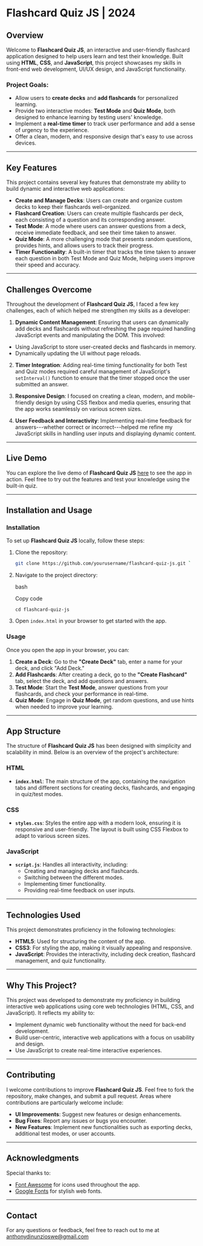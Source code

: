 # Flashcard Quiz JS | 2024

## Overview
Welcome to **Flashcard Quiz JS**, an interactive and user-friendly flashcard application designed to help users learn and test their knowledge. Built using **HTML**, **CSS**, and **JavaScript**, this project showcases my skills in front-end web development, UI/UX design, and JavaScript functionality.

### Project Goals:
- Allow users to **create decks** and **add flashcards** for personalized learning.
- Provide two interactive modes: **Test Mode** and **Quiz Mode**, both designed to enhance learning by testing users' knowledge.
- Implement a **real-time timer** to track user performance and add a sense of urgency to the experience.
- Offer a clean, modern, and responsive design that's easy to use across devices.

---

## Key Features
This project contains several key features that demonstrate my ability to build dynamic and interactive web applications:

- **Create and Manage Decks**: Users can create and organize custom decks to keep their flashcards well-organized.
- **Flashcard Creation**: Users can create multiple flashcards per deck, each consisting of a question and its corresponding answer.
- **Test Mode**: A mode where users can answer questions from a deck, receive immediate feedback, and see their time taken to answer.
- **Quiz Mode**: A more challenging mode that presents random questions, provides hints, and allows users to track their progress.
- **Timer Functionality**: A built-in timer that tracks the time taken to answer each question in both Test Mode and Quiz Mode, helping users improve their speed and accuracy.

---

## Challenges Overcome
Throughout the development of **Flashcard Quiz JS**, I faced a few key challenges, each of which helped me strengthen my skills as a developer:

1. **Dynamic Content Management**: Ensuring that users can dynamically add decks and flashcards without refreshing the page required handling JavaScript events and manipulating the DOM. This involved:
 - Using JavaScript to store user-created decks and flashcards in memory.
 - Dynamically updating the UI without page reloads.

2. **Timer Integration**: Adding real-time timing functionality for both Test and Quiz modes required careful management of JavaScript's `setInterval()` function to ensure that the timer stopped once the user submitted an answer.

3. **Responsive Design**: I focused on creating a clean, modern, and mobile-friendly design by using CSS flexbox and media queries, ensuring that the app works seamlessly on various screen sizes.

4. **User Feedback and Interactivity**: Implementing real-time feedback for answers---whether correct or incorrect---helped me refine my JavaScript skills in handling user inputs and displaying dynamic content.

---

## Live Demo
You can explore the live demo of **Flashcard Quiz JS** [here](#) to see the app in action. Feel free to try out the features and test your knowledge using the built-in quiz.

---

## Installation and Usage

### Installation
To set up **Flashcard Quiz JS** locally, follow these steps:

1. Clone the repository:
   ```bash
   git clone https://github.com/yourusername/flashcard-quiz-js.git `

1.  Navigate to the project directory:

    bash

    Copy code

    `cd flashcard-quiz-js`

2.  Open `index.html` in your browser to get started with the app.

### Usage

Once you open the app in your browser, you can:

1.  **Create a Deck**: Go to the **"Create Deck"** tab, enter a name for your deck, and click "Add Deck."
2.  **Add Flashcards**: After creating a deck, go to the **"Create Flashcard"** tab, select the deck, and add questions and answers.
3.  **Test Mode**: Start the **Test Mode**, answer questions from your flashcards, and check your performance in real-time.
4.  **Quiz Mode**: Engage in **Quiz Mode**, get random questions, and use hints when needed to improve your learning.

* * * * *

App Structure
-------------

The structure of **Flashcard Quiz JS** has been designed with simplicity and scalability in mind. Below is an overview of the project's architecture:

### HTML

-   **`index.html`**: The main structure of the app, containing the navigation tabs and different sections for creating decks, flashcards, and engaging in quiz/test modes.

### CSS

-   **`styles.css`**: Styles the entire app with a modern look, ensuring it is responsive and user-friendly. The layout is built using CSS Flexbox to adapt to various screen sizes.

### JavaScript

-   **`script.js`**: Handles all interactivity, including:
    -   Creating and managing decks and flashcards.
    -   Switching between the different modes.
    -   Implementing timer functionality.
    -   Providing real-time feedback on user inputs.

* * * * *

Technologies Used
-----------------

This project demonstrates proficiency in the following technologies:

-   **HTML5**: Used for structuring the content of the app.
-   **CSS3**: For styling the app, making it visually appealing and responsive.
-   **JavaScript**: Provides the interactivity, including deck creation, flashcard management, and quiz functionality.

* * * * *

Why This Project?
-----------------

This project was developed to demonstrate my proficiency in building interactive web applications using core web technologies (HTML, CSS, and JavaScript). It reflects my ability to:

-   Implement dynamic web functionality without the need for back-end development.
-   Build user-centric, interactive web applications with a focus on usability and design.
-   Use JavaScript to create real-time interactive experiences.

* * * * *

Contributing
------------

I welcome contributions to improve **Flashcard Quiz JS**. Feel free to fork the repository, make changes, and submit a pull request. Areas where contributions are particularly welcome include:

-   **UI Improvements**: Suggest new features or design enhancements.
-   **Bug Fixes**: Report any issues or bugs you encounter.
-   **New Features**: Implement new functionalities such as exporting decks, additional test modes, or user accounts.

* * * * *

Acknowledgments
---------------

Special thanks to:

-   [Font Awesome](https://fontawesome.com/) for icons used throughout the app.
-   [Google Fonts](https://fonts.google.com/) for stylish web fonts.

* * * * *

Contact
-------

For any questions or feedback, feel free to reach out to me at anthonydinunzioswe@gmail.com
